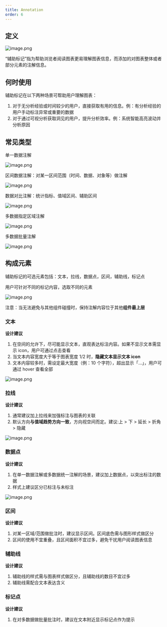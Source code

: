 ```yaml
---
title: Annotation
order: 6
---
```


## 定义

![image.png](https://gw.alipayobjects.com/mdn/rms_a8a5bf/afts/img/A*ce2ERJSPjxgAAAAAAAAAAAAAARQnAQ#align=left&display=inline&height=608&margin=%5Bobject%20Object%5D&name=image.png&originHeight=608&originWidth=1450&size=183854&status=done&style=none&width=1450)

“辅助标记”指为帮助浏览者阅读图表更易理解图表信息，而添加的对图表整体或者部分元素的注解信息。

## 何时使用

辅助标记在以下两种场景可帮助用户理解图表：

1. 对于无分析经验或时间较少的用户，直接获取有用的信息。例：有分析经验的用户手动标注异常或重要的数据
1. 对于通过可视分析获取洞见的用户，提升分析效率。例：系统智能高亮波动并分析原因

## 常见类型

单一数据注解

![image.png](https://gw.alipayobjects.com/mdn/rms_a8a5bf/afts/img/A*GXHvS7_7kYkAAAAAAAAAAAAAARQnAQ#align=left&display=inline&height=220&margin=%5Bobject%20Object%5D&name=image.png&originHeight=712&originWidth=2980&size=498448&status=done&style=none&width=920)

区间数据注解：对某一区间范围（时间、数据、对象等）做注解

![image.png](https://gw.alipayobjects.com/mdn/rms_a8a5bf/afts/img/A*iyLcSIRcGlAAAAAAAAAAAAAAARQnAQ#align=left&display=inline&height=314&margin=%5Bobject%20Object%5D&name=image.png&originHeight=750&originWidth=2198&size=318697&status=done&style=none&width=920)

数据对比注解：统计指标、值域区间、辅助区间

![image.png](https://gw.alipayobjects.com/mdn/rms_a8a5bf/afts/img/A*xUeeRL3sDKEAAAAAAAAAAAAAARQnAQ#align=left&display=inline&height=206&margin=%5Bobject%20Object%5D&name=image.png&originHeight=720&originWidth=3214&size=435267&status=done&style=none&width=920)

多数据指定区域注解

![image.png](https://gw.alipayobjects.com/mdn/rms_a8a5bf/afts/img/A*5EZiT5OG9B0AAAAAAAAAAAAAARQnAQ#align=left&display=inline&height=298&margin=%5Bobject%20Object%5D&name=image.png&originHeight=724&originWidth=2232&size=342427&status=done&style=none&width=920)

多数据批量注解

![image.png](https://gw.alipayobjects.com/mdn/rms_a8a5bf/afts/img/A*SVFISpBA2pYAAAAAAAAAAAAAARQnAQ#align=left&display=inline&height=303&margin=%5Bobject%20Object%5D&name=image.png&originHeight=780&originWidth=2366&size=244394&status=done&style=none&width=920)

## 构成元素

辅助标记的可选元素包括：文本，拉线，数据点，区间，辅助线，标记点

用户可针对不同的标记内容，选取不同的元素

![image.png](https://gw.alipayobjects.com/mdn/rms_a8a5bf/afts/img/A*MSEfTq_olakAAAAAAAAAAAAAARQnAQ#align=left&display=inline&height=287&margin=%5Bobject%20Object%5D&name=image.png&originHeight=954&originWidth=3062&size=544833&status=done&style=none&width=920)

注意：当无法避免与其他组件碰撞时，保持注解内容位于其他**组件最上层**

### 文本

**设计建议**

1. 在空间的允许下，尽可能显示文本，直观表达标注内容。如果不显示文本需显示 icon，用户可通过点击查看
1. 当文本内容宽度大于等于图表宽度 1/2 时，**隐藏文本显示文本 icon**
1. 文本内容较多时，需设定最大宽度（例：10 个字符），超出显示「...」，用户可通过 hover 查看全部

![image.png](https://gw.alipayobjects.com/mdn/rms_a8a5bf/afts/img/A*jDkbQ7ivESIAAAAAAAAAAAAAARQnAQ#align=left&display=inline&height=289&margin=%5Bobject%20Object%5D&name=image.png&originHeight=854&originWidth=2716&size=361464&status=done&style=none&width=920)

### 拉线

**设计建议**

1. 通常建议加上拉线来加强标注与图表的关联
1. 默认方向**与值域趋势方向一致**，方向视空间而定。建议:上 > 下 > 延长 > 折角 > 隐藏

![image.png](https://gw.alipayobjects.com/mdn/rms_a8a5bf/afts/img/A*rKJMQJH3KyQAAAAAAAAAAAAAARQnAQ#align=left&display=inline&height=299&margin=%5Bobject%20Object%5D&name=image.png&originHeight=846&originWidth=2606&size=443779&status=done&style=none&width=920)

### 数据点

**设计建议**

1. 在单一数据注解或多数据统一注解的场景，建议加上数据点，以突出标注的数据
1. 样式上建议区分已标注与未标注

![image.png](https://gw.alipayobjects.com/mdn/rms_a8a5bf/afts/img/A*C2TGSptoiZMAAAAAAAAAAAAAARQnAQ#align=left&display=inline&height=296&margin=%5Bobject%20Object%5D&name=image.png&originHeight=792&originWidth=2460&size=460335&status=done&style=none&width=920)

### 区间

**设计建议**

1. 对某一区域/范围做批注时，建议显示区间。区间底色需与图形样式做区分
1. 区间的使用不宜重叠，且区间面积不宜过多，避免干扰用户阅读图表信息

### 辅助线

**设计建议**

1. 辅助线的样式需与图表样式做区分，且辅助线的数目不宜过多
1. 辅助线需配合文本表达含义

### 标记点

**设计建议**

1. 在对多数据做批量批注时，建议在文本附近显示标记点作为提示
